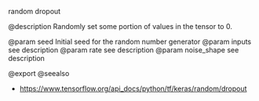 random dropout

@description
Randomly set some portion of values in the tensor to 0.

@param seed Initial seed for the random number generator
@param inputs see description
@param rate see description
@param noise_shape see description

@export
@seealso
+ <https://www.tensorflow.org/api_docs/python/tf/keras/random/dropout>
